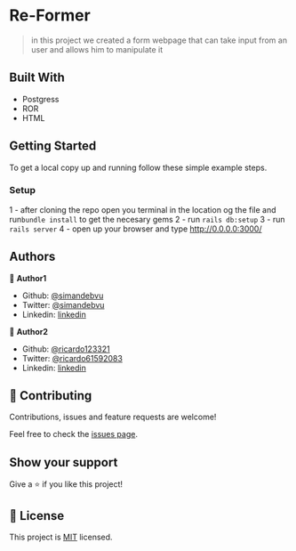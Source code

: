 # Re-Former

> in this project we created a form webpage that can take input from an user and allows him to manipulate it

## Built With

- Postgress
- ROR
- HTML

## Getting Started

To get a local copy up and running follow these simple example steps.

### Setup

1 - after cloning the repo open you terminal in the location og the file and run```bundle install``` to get the necesary gems
2 - run ```rails db:setup```
3 - run ```rails server```
4 - open up your browser and type http://0.0.0.0:3000/

## Authors

👤 **Author1**

- Github: [@simandebvu](https://github.com/simandebvu)
- Twitter: [@simandebvu](https://twitter.com/simandebvu)
- Linkedin: [linkedin](https://linkedin.com/simandebvu)

👤 **Author2**

- Github: [@ricardo123321](https://github.com/ricardo123321)
- Twitter: [@ricardo61592083](https://twitter.com/ricardo61592083)
- Linkedin: [linkedin](https://www.linkedin.com/in/ricardo-vera-7381a81a2/)

## 🤝 Contributing

Contributions, issues and feature requests are welcome!

Feel free to check the [issues page](issues/).

## Show your support

Give a ⭐️ if you like this project!

## 📝 License

This project is [MIT](lic.url) licensed.
